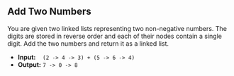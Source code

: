 ## Add Two Numbers

You are given two linked lists representing two non-negative numbers. The digits are stored in reverse order and each of their nodes contain a single digit. Add the two numbers and return it as a linked list.

* **Input:** &nbsp;&nbsp;&nbsp;`(2 -> 4 -> 3) + (5 -> 6 -> 4)`
* **Output:** `7 -> 0 -> 8`
